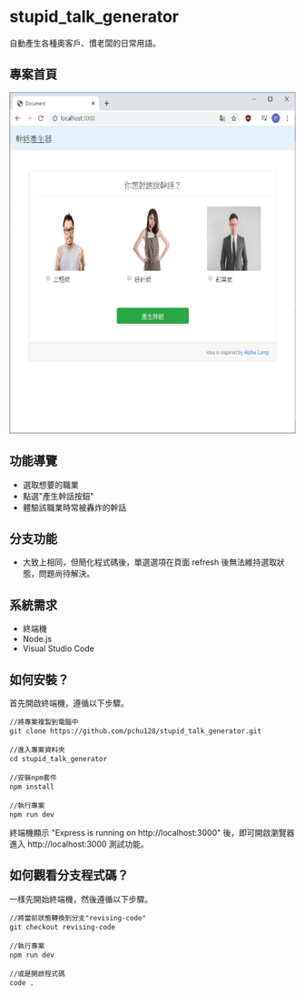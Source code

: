# stupid_talk_generator
自動產生各種奧客戶、慣老闆的日常用語。

## 專案首頁
<img src="https://github.com/pchu128/stupid_talk_generator/blob/master/Index.png" width="600px" height="600px">

## 功能導覽
- 選取想要的職業
- 點選"產生幹話按鈕"
- 體驗該職業時常被轟炸的幹話

## 分支功能
- 大致上相同，但簡化程式碼後，單選選項在頁面 refresh 後無法維持選取狀態，問題尚待解決。

## 系統需求
- 終端機
- Node.js
- Visual Studio Code

## 如何安裝？
首先開啟終端機，遵循以下步驟。
```
//將專案複製到電腦中
git clone https://github.com/pchu128/stupid_talk_generator.git

//進入專案資料夾
cd stupid_talk_generator

//安裝npm套件
npm install

//執行專案
npm run dev
```
終端機顯示 "Express is running on http://localhost:3000" 後，即可開啟瀏覽器進入 http://localhost:3000 測試功能。

## 如何觀看分支程式碼？
一樣先開始終端機，然後遵循以下步驟。
```
//將當前狀態轉換到分支"revising-code"
git checkout revising-code

//執行專案
npm run dev

//或是開啟程式碼
code .
```
